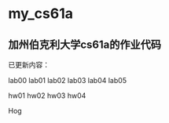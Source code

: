 # my_cs61a
## 加州伯克利大学cs61a的作业代码

已更新内容：

lab00 lab01 lab02 lab03 lab04 lab05

hw01 hw02 hw03 hw04

Hog
